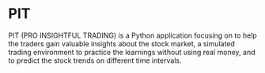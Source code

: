 # PIT
PIT (PRO INSIGHTFUL TRADING) is a Python application focusing on to help the traders gain valuable insights about the stock market, a simulated trading environment to practice the learnings without using real money, and to predict the stock trends on different time intervals.
